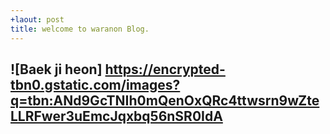 ```yaml
---
+laout: post
title: welcome to waranon Blog.
---
```

![Baek ji heon]
https://encrypted-tbn0.gstatic.com/images?q=tbn:ANd9GcTNIh0mQenOxQRc4ttwsrn9wZteLLRFwer3uEmcJqxbq56nSR0IdA
---

